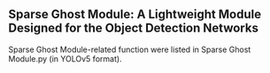 ## Sparse Ghost Module: A Lightweight Module Designed for the Object Detection Networks
Sparse Ghost Module-related function were listed in Sparse Ghost Module.py (in YOLOv5 format).
